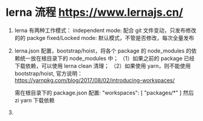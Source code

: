 # lerna 流程 https://www.lernajs.cn/

1. lerna 有两种工作模式：
   independent mode: 配合 git 文件变动，只发布修改的的 packge
   fixed/Locked mode: 默认模式，不管是否修改，每次全量发布
2. lerna.json 配置，bootstrap/hoist，将各个 package 的 node_modules 的依赖统一放在根目录下的 node_modules 中；
   （1）如果之前的 package 已经下载依赖，可以使用 lerna clean 清理；
   （2）如果使用 yarn，则不能使用 bootstrap/hoist, 官方说明：https://yarnpkg.com/blog/2017/08/02/introducing-workspaces/

   需在根目录下的 package.json 配置:
   "workspaces": [
   "packages/*"
   ]
   然后zi yarn 下载依赖

3.
